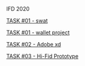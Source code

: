 IFD 2020



[TASK #01 - swat](https://github.com/FabianFlaig/IFD-SoSe20/blob/master/200428_ifd_swot.pdf)

[TASK #01 - wallet project](https://github.com/FabianFlaig/IFD-SoSe20/blob/master/walletproject.pdf)

[TASK #02 - Adobe xd](https://github.com/FabianFlaig/IFD-SoSe20/tree/master/task%2302)

[TASK #03 - Hi-Fid Prototype](http://ifdtask3.fabianflaig.de/)

